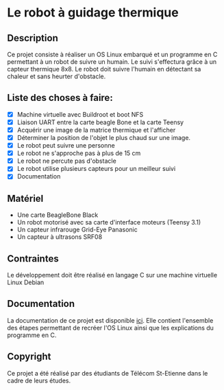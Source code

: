 # Le robot à guidage thermique
## Description
Ce projet consiste à réaliser un OS Linux embarqué et un programme en C permettant à un robot de suivre un humain.
Le suivi s'effectura grâce à un capteur thermique 8x8. Le robot doit suivre l'humain en détectant sa chaleur et sans heurter d'obstacle.

## Liste des choses à faire:
  - [x] Machine virtuelle avec Buildroot et boot NFS
  - [x] Liaison UART entre la carte beagle Bone et la carte Teensy
  - [x] Acquérir une image de la matrice thermique et l'afficher
  - [x] Déterminer la position de l'objet le plus chaud sur une image.
  - [x] Le robot peut suivre une personne
  - [x] Le robot ne s'approche pas à plus de 15 cm
  - [x] Le robot ne percute pas d'obstacle
  - [x] Le robot utilise plusieurs capteurs pour un meilleur suivi
  - [x] Documentation
  
  ## Matériel
   * Une carte BeagleBone Black
   * Un robot motorisé avec sa carte d'interface moteurs (Teensy 3.1)
   * Un capteur infrarouge Grid-Eye Panasonic
   * Un capteur à ultrasons SRF08
  
  ## Contraintes
  Le développement doit être réalisé en langage C sur une machine virtuelle Linux Debian
  
## Documentation
La documentation de ce projet est disponible [ici](documentation/README.md).
Elle contient l'ensemble des étapes permettant de recréer l'OS Linux ainsi que les explications du programme en C.

## Copyright
Ce projet a été réalisé par des étudiants de Télécom St-Etienne dans le cadre de leurs études.

